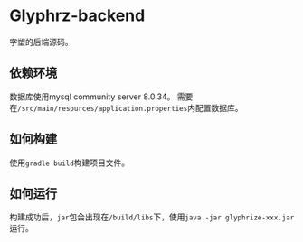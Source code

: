 # Glyphrz-backend
字塑的后端源码。
## 依赖环境
数据库使用mysql community server 8.0.34。
需要在`/src/main/resources/application.properties`内配置数据库。
## 如何构建
使用``gradle build``构建项目文件。
## 如何运行
构建成功后，``jar``包会出现在``/build/libs``下，使用``java -jar glyphrize-xxx.jar``运行。
